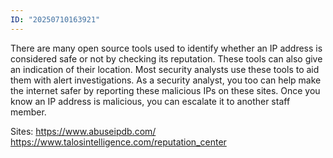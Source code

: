 ```yaml
---
ID: "20250710163921"
---
```

There are many open source tools used to identify whether an IP address is considered safe or not by checking its reputation. These tools can also give an indication of their location. Most security analysts use these tools to aid them with alert investigations. As a security analyst, you too can help make the internet safer by reporting these malicious IPs on these sites. Once you know an IP address is malicious, you can escalate it to another staff member.

Sites:
https://www.abuseipdb.com/
https://www.talosintelligence.com/reputation_center